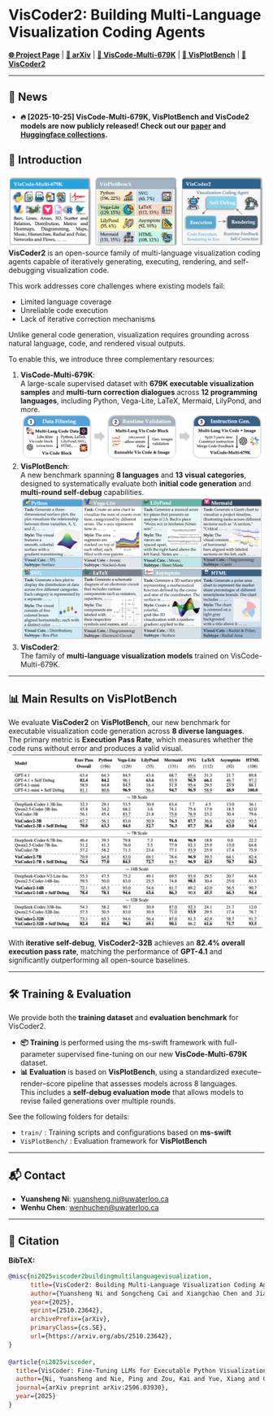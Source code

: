 # VisCoder2: Building Multi-Language Visualization Coding Agents

[**🌐 Project Page**](https://tiger-ai-lab.github.io/VisCoder2) | [**📖 arXiv**](https://arxiv.org/abs/2510.23642) | [**🤗 VisCode-Multi-679K**](https://huggingface.co/datasets/TIGER-Lab/VisCode-Multi-679K) | [**🤗 VisPlotBench**](https://huggingface.co/datasets/TIGER-Lab/VisPlotBench) | [**🤗 VisCoder2**](https://hf.co/collections/TIGER-Lab/viscoder2)

---

## 🔔 News

- **🔥 [2025-10-25] VisCode-Multi-679K, VisPlotBench and VisCode2 models are now publicly released! Check out our [paper](https://arxiv.org/abs/2510.23642) and [Huggingface collections](https://hf.co/collections/TIGER-Lab/viscoder2).**


## 🧠 Introduction
![Alt text](assets/overview.png)
**VisCoder2** is an open-source family of multi-language visualization coding agents capable of iteratively generating, executing, rendering, and self-debugging visualization code.

This work addresses core challenges where existing models fail:  
- Limited language coverage  
- Unreliable code execution  
- Lack of iterative correction mechanisms  

Unlike general code generation, visualization requires grounding across natural language, code, and rendered visual outputs.

To enable this, we introduce three complementary resources:

1. **VisCode-Multi-679K**:  
   A large-scale supervised dataset with **679K executable visualization samples** and **multi-turn correction dialogues** across **12 programming languages**, including Python, Vega-Lite, LaTeX, Mermaid, LilyPond, and more.
![Alt text](assets/pipeline.png)
2. **VisPlotBench**:  
   A new benchmark spanning **8 languages** and **13 visual categories**, designed to systematically evaluate both **initial code generation** and **multi-round self-debug** capabilities.
![Alt text](assets/visplotbench_overview.png)
3. **VisCoder2**:  
   The family of **multi-language visualization models** trained on VisCode-Multi-679K.
---

## 📊 Main Results on VisPlotBench
We evaluate **VisCoder2** on **VisPlotBench**, our new benchmark for executable visualization code generation across **8 diverse languages**.  
The primary metric is **Execution Pass Rate**, which measures whether the code runs without error and produces a valid visual.
![Alt text](assets/main_results.png)

With **iterative self-debug**, **VisCoder2-32B** achieves an **82.4% overall execution pass rate**, matching the performance of **GPT-4.1** and significantly outperforming all open-source baselines.

---

## 🛠️ Training & Evaluation
We provide both the **training dataset** and **evaluation benchmark** for VisCoder2.

- **📦 Training** is performed using the ms-swift framework with full-parameter supervised fine-tuning on our new **VisCode-Multi-679K** dataset.  
- **📊 Evaluation** is based on **VisPlotBench**, using a standardized execute–render–score pipeline that assesses models across 8 languages.  
  This includes a **self-debug evaluation mode** that allows models to revise failed generations over multiple rounds.

See the following folders for details:

- `train/` : Training scripts and configurations based on **ms-swift**  
- `VisPlotBench/` : Evaluation framework for **VisPlotBench**

---

## 📬 Contact
- **Yuansheng Ni**: yuansheng.ni@uwaterloo.ca  
- **Wenhu Chen**: wenhuchen@uwaterloo.ca  

---

## 📖 Citation

**BibTeX:**

```bibtex
@misc{ni2025viscoder2buildingmultilanguagevisualization,
      title={VisCoder2: Building Multi-Language Visualization Coding Agents}, 
      author={Yuansheng Ni and Songcheng Cai and Xiangchao Chen and Jiarong Liang and Zhiheng Lyu and Jiaqi Deng and Kai Zou and Ping Nie and Fei Yuan and Xiang Yue and Wenhu Chen},
      year={2025},
      eprint={2510.23642},
      archivePrefix={arXiv},
      primaryClass={cs.SE},
      url={https://arxiv.org/abs/2510.23642}, 
}

@article{ni2025viscoder,
  title={VisCoder: Fine-Tuning LLMs for Executable Python Visualization Code Generation},
  author={Ni, Yuansheng and Nie, Ping and Zou, Kai and Yue, Xiang and Chen, Wenhu},
  journal={arXiv preprint arXiv:2506.03930},
  year={2025}
}